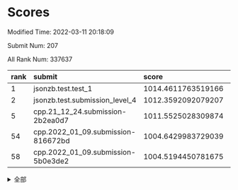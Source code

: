 # Scores

Modified Time: 2022-03-11 20:18:09

Submit Num: 207

All Rank Num: 337637

| rank |               submit               |       score        |       sigma        | pk_num |
| :--- | :--------------------------------- | :----------------- | :----------------- | :----- |
| 1    | jsonzb.test.test_1                 | 1014.4611763519166 | 0.8349509056886534 | 6522   |
| 2    | jsonzb.test.submission_level_4     | 1012.3592092079207 | 0.8124316985395282 | 6527   |
| 5    | cpp.21_12_24.submission-2b2ea0d7   | 1011.5525028309874 | 0.7895149577533996 | 6520   |
| 54   | cpp.2022_01_09.submission-816672bd | 1004.6429983729039 | 0.7216324947270342 | 6523   |
| 58   | cpp.2022_01_09.submission-5b0e3de2 | 1004.5194450781675 | 0.7102722445984385 | 6528   |


<details>
<summary>全部</summary>

| rank |                 submit                 |       score        |       sigma        | pk_num |
| :--- | :------------------------------------- | :----------------- | :----------------- | :----- |
| 1    | jsonzb.test.test_1                     | 1014.4611763519166 | 0.8349509056886534 | 6522   |
| 2    | jsonzb.test.submission_level_4         | 1012.3592092079207 | 0.8124316985395282 | 6527   |
| 3    | gobigger.level_3.submission_level_3_2  | 1011.819954428861  | 0.7766552598226816 | 6527   |
| 4    | gobigger.level_3.submission_level_3_7  | 1011.7004782042699 | 0.7778578501548802 | 6525   |
| 5    | cpp.21_12_24.submission-2b2ea0d7       | 1011.5525028309874 | 0.7895149577533996 | 6520   |
| 6    | gobigger.level_3.submission_level_3_31 | 1011.3189981128    | 0.7859796316625427 | 6524   |
| 7    | gobigger.level_3.submission_level_3_48 | 1011.1036971381307 | 0.765657028293033  | 6522   |
| 8    | gobigger.level_3.submission_level_3_28 | 1010.8287730607508 | 0.7440003911237781 | 6527   |
| 9    | gobigger.level_3.submission_level_3_14 | 1010.7956260135535 | 0.7772009001286364 | 6526   |
| 10   | gobigger.level_3.submission_level_3_26 | 1010.7799335937048 | 0.7707035596489967 | 6524   |
| 11   | gobigger.level_3.submission_level_3_3  | 1010.7632229685164 | 0.7552237870782295 | 6524   |
| 12   | gobigger.level_3.submission_level_3_46 | 1010.740355520503  | 0.7669095823353745 | 6523   |
| 13   | gobigger.level_3.submission_level_3_33 | 1010.6839325314247 | 0.763675725807614  | 6526   |
| 14   | gobigger.level_3.submission_level_3_45 | 1010.6781502159538 | 0.7691384056210371 | 6525   |
| 15   | gobigger.level_3.submission_level_3_49 | 1010.6236276413708 | 0.7590426373561054 | 6527   |
| 16   | gobigger.level_3.submission_level_3_23 | 1010.6216379679004 | 0.7840245073406654 | 6525   |
| 17   | gobigger.level_3.submission_level_3_13 | 1010.5627966056555 | 0.7756630461937848 | 6521   |
| 18   | gobigger.level_3.submission_level_3_11 | 1010.5286468102297 | 0.7871720212771326 | 6521   |
| 19   | gobigger.level_3.submission_level_3_30 | 1010.474763815615  | 0.7496862773180097 | 6523   |
| 20   | gobigger.level_3.submission_level_3_9  | 1010.4374080598452 | 0.7708278109677122 | 6523   |
| 21   | gobigger.level_3.submission_level_3_47 | 1010.3730669941662 | 0.7498343883093799 | 6525   |
| 22   | gobigger.level_3.submission_level_3_43 | 1010.2813962124342 | 0.7687655336188945 | 6527   |
| 23   | gobigger.level_3.submission_level_3_16 | 1010.2651792329779 | 0.7730235653539861 | 6521   |
| 24   | gobigger.level_3.submission_level_3_17 | 1010.2576788115334 | 0.7886738118318437 | 6517   |
| 25   | gobigger.level_3.submission_level_3_22 | 1010.2292296484208 | 0.7857408168135137 | 6522   |
| 26   | gobigger.level_3.submission_level_3_12 | 1010.1585761335418 | 0.7384259256882629 | 6520   |
| 27   | gobigger.level_3.submission_level_3_42 | 1010.127810513669  | 0.7626277213739477 | 6524   |
| 28   | gobigger.level_3.submission_level_3_24 | 1010.1204630580553 | 0.7572161304347107 | 6519   |
| 29   | gobigger.level_3.submission_level_3_15 | 1010.0217455547739 | 0.7495320653978242 | 6526   |
| 30   | gobigger.level_3.submission_level_3_38 | 1010.0183336824662 | 0.7630906555074194 | 6528   |
| 31   | gobigger.level_3.submission_level_3_37 | 1009.9948637890527 | 0.7521324164609725 | 6530   |
| 32   | gobigger.level_3.submission_level_3_25 | 1009.9752789696837 | 0.7626400571836085 | 6522   |
| 33   | gobigger.level_3.submission_level_3_29 | 1009.9673787427035 | 0.748349299640761  | 6524   |
| 34   | gobigger.level_3.submission_level_3_34 | 1009.948252261985  | 0.760589661586566  | 6523   |
| 35   | gobigger.level_3.submission_level_3_5  | 1009.9376817223955 | 0.7487065491294675 | 6527   |
| 36   | gobigger.level_3.submission_level_3_36 | 1009.9187669873544 | 0.7580310381682029 | 6526   |
| 37   | gobigger.level_3.submission_level_3_0  | 1009.891498653379  | 0.7543594273555109 | 6524   |
| 38   | gobigger.level_3.submission_level_3_10 | 1009.8839210228832 | 0.7556155118717074 | 6523   |
| 39   | gobigger.level_3.submission_level_3_40 | 1009.8582194295456 | 0.7688158246078053 | 6524   |
| 40   | gobigger.level_3.submission_level_3_18 | 1009.822465701746  | 0.7537909179819553 | 6527   |
| 41   | gobigger.level_3.submission_level_3_1  | 1009.8083328604308 | 0.7450446432162968 | 6526   |
| 42   | gobigger.level_3.submission_level_3_20 | 1009.7711295839066 | 0.7698091076989096 | 6525   |
| 43   | gobigger.level_3.submission_level_3_6  | 1009.6848053105849 | 0.7524581313868985 | 6523   |
| 44   | gobigger.level_3.submission_level_3_27 | 1009.5832859275017 | 0.7414747518777506 | 6527   |
| 45   | gobigger.level_3.submission_level_3_44 | 1009.5103685851841 | 0.7558976719106463 | 6521   |
| 46   | gobigger.level_3.submission_level_3_21 | 1009.4639139186206 | 0.7663766598123533 | 6523   |
| 47   | gobigger.level_3.submission_level_3_35 | 1009.4502051554911 | 0.7528992555725813 | 6523   |
| 48   | gobigger.level_3.submission_level_3_8  | 1009.4401670962495 | 0.7525825329742197 | 6527   |
| 49   | gobigger.level_3.submission_level_3_39 | 1009.3727600093787 | 0.7563769357004798 | 6528   |
| 50   | gobigger.level_3.submission_level_3_4  | 1009.2553849399991 | 0.7431926342649717 | 6529   |
| 51   | gobigger.level_3.submission_level_3_19 | 1009.2550595004244 | 0.7568945848124637 | 6524   |
| 52   | gobigger.level_3.submission_level_3_41 | 1009.1881731380425 | 0.749885170674481  | 6527   |
| 53   | gobigger.level_3.submission_level_3_32 | 1008.2633181548357 | 0.7585006454403801 | 6526   |
| 54   | cpp.2022_01_09.submission-816672bd     | 1004.6429983729039 | 0.7216324947270342 | 6523   |
| 55   | gobigger.level_1.submission_level_1_45 | 1004.6417424366098 | 0.7200792620687428 | 6527   |
| 56   | gobigger.level_1.submission_level_1_0  | 1004.5577725083957 | 0.7239434437364684 | 6530   |
| 57   | gobigger.level_1.submission_level_1_43 | 1004.5457194532087 | 0.7146901765142638 | 6523   |
| 58   | cpp.2022_01_09.submission-5b0e3de2     | 1004.5194450781675 | 0.7102722445984385 | 6528   |
| 59   | gobigger.level_1.submission_level_1_24 | 1004.4354792568087 | 0.7294506888210781 | 6526   |
| 60   | gobigger.level_1.submission_level_1_26 | 1004.2170973330392 | 0.7248902998184141 | 6525   |
| 61   | gobigger.level_1.submission_level_1_36 | 1004.2108634542864 | 0.7103355771341113 | 6520   |
| 62   | gobigger.level_1.submission_level_1_14 | 1004.083416556384  | 0.7267925307118902 | 6524   |
| 63   | gobigger.level_1.submission_level_1_19 | 1004.0740921318153 | 0.7181880632087727 | 6523   |
| 64   | gobigger.level_1.submission_level_1_16 | 1003.9872310211002 | 0.7205464061803446 | 6520   |
| 65   | gobigger.level_1.submission_level_1_5  | 1003.8754170291925 | 0.7234798109312985 | 6529   |
| 66   | gobigger.level_1.submission_level_1_21 | 1003.8583437011819 | 0.7169769487693702 | 6525   |
| 67   | gobigger.level_1.submission_level_1_31 | 1003.8448158537856 | 0.7102548061407055 | 6525   |
| 68   | gobigger.level_1.submission_level_1_35 | 1003.8349826317276 | 0.7137226186981199 | 6524   |
| 69   | gobigger.level_1.submission_level_1_13 | 1003.8264115046604 | 0.7250282945754598 | 6531   |
| 70   | gobigger.level_1.submission_level_1_1  | 1003.7928995648252 | 0.7096014608427627 | 6527   |
| 71   | gobigger.level_1.submission_level_1_37 | 1003.7540297956765 | 0.7103808296618465 | 6523   |
| 72   | gobigger.level_1.submission_level_1_48 | 1003.7098324705817 | 0.7182617448631466 | 6521   |
| 73   | gobigger.level_1.submission_level_1_27 | 1003.7030068121013 | 0.716248501902653  | 6523   |
| 74   | gobigger.level_1.submission_level_1_4  | 1003.6661386888396 | 0.717407616853347  | 6528   |
| 75   | gobigger.level_1.submission_level_1_9  | 1003.6579044691262 | 0.7371124232693875 | 6528   |
| 76   | gobigger.level_1.submission_level_1_2  | 1003.5966414970829 | 0.7138000833559084 | 6516   |
| 77   | gobigger.level_1.submission_level_1_34 | 1003.4355514832996 | 0.7126305313132885 | 6527   |
| 78   | gobigger.level_1.submission_level_1_42 | 1003.3794679492765 | 0.7299202548256126 | 6526   |
| 79   | gobigger.level_1.submission_level_1_25 | 1003.2919672819925 | 0.715650118156612  | 6526   |
| 80   | gobigger.level_1.submission_level_1_33 | 1003.2761805275638 | 0.7089724056827555 | 6529   |
| 81   | gobigger.level_1.submission_level_1_7  | 1003.2347298028413 | 0.7186568736226446 | 6524   |
| 82   | gobigger.level_1.submission_level_1_15 | 1003.2287059998997 | 0.7178516838628768 | 6526   |
| 83   | gobigger.level_1.submission_level_1_44 | 1003.216880430055  | 0.7248210609928711 | 6523   |
| 84   | gobigger.level_1.submission_level_1_46 | 1003.2029721093098 | 0.7220086284886632 | 6527   |
| 85   | gobigger.level_1.submission_level_1_38 | 1003.0847573263655 | 0.7217928333725836 | 6527   |
| 86   | gobigger.level_1.submission_level_1_18 | 1003.0677190776001 | 0.7191553190885575 | 6530   |
| 87   | gobigger.level_1.submission_level_1_29 | 1003.033775670211  | 0.7234391447699189 | 6530   |
| 88   | gobigger.level_1.submission_level_1_10 | 1003.0105130837597 | 0.7137525587341811 | 6525   |
| 89   | gobigger.level_1.submission_level_1_20 | 1003.0025852187957 | 0.7164762648157831 | 6525   |
| 90   | gobigger.level_1.submission_level_1_17 | 1002.9536087843943 | 0.7230412485250021 | 6523   |
| 91   | gobigger.level_1.submission_level_1_11 | 1002.9055299469626 | 0.7195088260934449 | 6521   |
| 92   | gobigger.level_1.submission_level_1_3  | 1002.8753392637439 | 0.7139075948677199 | 6524   |
| 93   | gobigger.level_1.submission_level_1_30 | 1002.8400908755392 | 0.7134393560420181 | 6519   |
| 94   | gobigger.level_1.submission_level_1_40 | 1002.6755103260556 | 0.7126748255899462 | 6522   |
| 95   | gobigger.level_1.submission_level_1_32 | 1002.6544644140263 | 0.7076806702806212 | 6523   |
| 96   | gobigger.level_1.submission_level_1_28 | 1002.5934434854624 | 0.7131214673822001 | 6522   |
| 97   | gobigger.level_1.submission_level_1_12 | 1002.5703049412829 | 0.7176328830948613 | 6525   |
| 98   | gobigger.level_1.submission_level_1_6  | 1002.4424779739717 | 0.7202504894409645 | 6519   |
| 99   | gobigger.level_1.submission_level_1_22 | 1002.3025281378813 | 0.705956223207568  | 6521   |
| 100  | gobigger.level_1.submission_level_1_39 | 1002.1926184441388 | 0.7155158604456898 | 6524   |
| 101  | gobigger.level_1.submission_level_1_47 | 1002.1053454445047 | 0.7066377589975921 | 6522   |
| 102  | gobigger.level_1.submission_level_1_49 | 1002.0481473330569 | 0.7059072388107602 | 6522   |
| 103  | gobigger.level_1.submission_level_1_8  | 1001.7104850927567 | 0.7068710681563563 | 6528   |
| 104  | gobigger.level_1.submission_level_1_41 | 1001.6984592681106 | 0.7089833066072744 | 6526   |
| 105  | gobigger.level_1.submission_level_1_23 | 1001.2755072509948 | 0.6985112504840059 | 6525   |
| 106  | gobigger.random.submission_random_22   | 997.5132111388343  | 0.7053424517833836 | 6523   |
| 107  | gobigger.random.submission_random_38   | 997.2755177433853  | 0.7135125605443091 | 6523   |
| 108  | gobigger.random.submission_random_35   | 997.0005806760167  | 0.7084576025493916 | 6527   |
| 109  | gobigger.random.submission_random_29   | 996.9499688171654  | 0.7045284770854388 | 6528   |
| 110  | gobigger.random.submission_random_21   | 996.8326306569875  | 0.7074355918236012 | 6521   |
| 111  | gobigger.random.submission_random_6    | 996.7647814022455  | 0.7198822863741137 | 6524   |
| 112  | gobigger.random.submission_random_31   | 996.6597431963855  | 0.7029476056741398 | 6525   |
| 113  | gobigger.random.submission_random_41   | 996.5694186718425  | 0.714922424107726  | 6525   |
| 114  | gobigger.random.submission_random_12   | 996.5495276093224  | 0.7136670999012282 | 6517   |
| 115  | gobigger.random.submission_random_33   | 996.4633226755147  | 0.6992100856861647 | 6527   |
| 116  | gobigger.random.submission_random_4    | 996.4612040023645  | 0.7123633951374786 | 6523   |
| 117  | gobigger.random.submission_random_46   | 996.4316525797223  | 0.7125541664802089 | 6517   |
| 118  | gobigger.random.submission_random_9    | 996.4120969294049  | 0.7110768033706967 | 6517   |
| 119  | gobigger.random.submission_random_45   | 996.3914119165356  | 0.700110170700736  | 6522   |
| 120  | gobigger.random.submission_random_47   | 996.3233709516936  | 0.7149171589816563 | 6527   |
| 121  | gobigger.random.submission_random_17   | 996.2879219826823  | 0.7286356785088337 | 6524   |
| 122  | gobigger.random.submission_random_36   | 996.1937974740673  | 0.7120792715592104 | 6527   |
| 123  | gobigger.random.submission_random_48   | 996.1224855763284  | 0.709488332767389  | 6521   |
| 124  | gobigger.random.submission_random_27   | 996.1076778096691  | 0.7221057407603028 | 6527   |
| 125  | gobigger.random.submission_random_34   | 996.0868592640439  | 0.7239286111747857 | 6521   |
| 126  | gobigger.random.submission_random_49   | 995.9561852481709  | 0.7206744795427107 | 6524   |
| 127  | gobigger.random.submission_random_24   | 995.9444228259503  | 0.7225946135558975 | 6520   |
| 128  | gobigger.random.submission_random_5    | 995.9100363189843  | 0.7163557632032271 | 6526   |
| 129  | gobigger.random.submission_random_26   | 995.8970300254325  | 0.7262257059491167 | 6524   |
| 130  | gobigger.random.submission_random_40   | 995.8699124898891  | 0.7134726875913936 | 6522   |
| 131  | gobigger.random.submission_random_18   | 995.8694082794777  | 0.7138247851202005 | 6525   |
| 132  | gobigger.random.submission_random_32   | 995.8578936902323  | 0.7197027181203302 | 6526   |
| 133  | gobigger.random.submission_random_44   | 995.8345559757357  | 0.7219530138577854 | 6521   |
| 134  | gobigger.random.submission_random_19   | 995.7705539678183  | 0.7110244650993516 | 6527   |
| 135  | gobigger.random.submission_random_15   | 995.7622345234893  | 0.7135346747824147 | 6521   |
| 136  | gobigger.random.submission_random_10   | 995.7544807983925  | 0.7178918447222652 | 6523   |
| 137  | gobigger.random.submission_random_25   | 995.7352142783191  | 0.7257368068314777 | 6523   |
| 138  | gobigger.random.submission_random_3    | 995.7099701530033  | 0.7126000569902451 | 6522   |
| 139  | gobigger.random.submission_random_8    | 995.6846285339793  | 0.7107145784089605 | 6522   |
| 140  | gobigger.random.submission_random_13   | 995.6259512028033  | 0.7029657168797796 | 6524   |
| 141  | gobigger.random.submission_random_28   | 995.625341823511   | 0.7176134064495305 | 6527   |
| 142  | gobigger.random.submission_random_39   | 995.6230859895498  | 0.714170914710875  | 6524   |
| 143  | gobigger.random.submission_random_2    | 995.6153999331268  | 0.7003917880712713 | 6524   |
| 144  | gobigger.random.submission_random_16   | 995.508041178027   | 0.7282725020647194 | 6519   |
| 145  | gobigger.random.submission_random_0    | 995.4704195659441  | 0.7078564392868579 | 6528   |
| 146  | gobigger.random.submission_random_1    | 995.3909633899463  | 0.7011239319280843 | 6524   |
| 147  | gobigger.random.submission_random_23   | 995.3855017648588  | 0.6958124801969411 | 6525   |
| 148  | gobigger.random.submission_random_42   | 995.198061234209   | 0.7143031946296253 | 6525   |
| 149  | gobigger.random.submission_random_43   | 995.1752217842775  | 0.7170586331331519 | 6525   |
| 150  | gobigger.random.submission_random_7    | 995.0686896025128  | 0.7260670514356524 | 6523   |
| 151  | gobigger.random.submission_random_30   | 995.028219499232   | 0.7133573093181423 | 6526   |
| 152  | gobigger.random.submission_random_37   | 995.0128600363153  | 0.7140929735631152 | 6524   |
| 153  | gobigger.random.submission_random_11   | 994.977892242801   | 0.7155189441960014 | 6526   |
| 154  | gobigger.random.submission_random_20   | 994.9483223408009  | 0.7403431015522507 | 6523   |
| 155  | gobigger.random.submission_random_14   | 994.8392702428768  | 0.7239549141763701 | 6530   |
| 156  | gobigger.level_2.submission_level_2_40 | 993.8077592867638  | 0.7529516679257787 | 6531   |
| 157  | gobigger.level_2.submission_level_2_18 | 993.5333801204548  | 0.7323291739636688 | 6517   |
| 158  | gobigger.level_2.submission_level_2_47 | 993.3123438533473  | 0.7276670157486013 | 6521   |
| 159  | gobigger.level_2.submission_level_2_38 | 993.28642306311    | 0.7441827559205508 | 6525   |
| 160  | gobigger.level_2.submission_level_2_17 | 993.233798915982   | 0.7521775005573773 | 6528   |
| 161  | gobigger.level_2.submission_level_2_48 | 993.1925779583906  | 0.7512247768032136 | 6528   |
| 162  | gobigger.level_2.submission_level_2_33 | 993.1895182849463  | 0.7240810800493217 | 6523   |
| 163  | gobigger.level_2.submission_level_2_30 | 992.9893167296584  | 0.7377315974104987 | 6522   |
| 164  | gobigger.level_2.submission_level_2_12 | 992.978671532455   | 0.742187713631464  | 6526   |
| 165  | gobigger.level_2.submission_level_2_27 | 992.9294111296358  | 0.7375079400681352 | 6527   |
| 166  | gobigger.level_2.submission_level_2_34 | 992.9160086713824  | 0.7540547475189392 | 6523   |
| 167  | gobigger.level_2.submission_level_2_43 | 992.8161008284304  | 0.7354361325442845 | 6521   |
| 168  | gobigger.level_2.submission_level_2_21 | 992.776798701044   | 0.7221292583103502 | 6525   |
| 169  | gobigger.level_2.submission_level_2_24 | 992.7014396005444  | 0.7309370610234657 | 6525   |
| 170  | gobigger.level_2.submission_level_2_23 | 992.6646591737043  | 0.7534595268652601 | 6525   |
| 171  | gobigger.level_2.submission_level_2_8  | 992.6091737649471  | 0.747262839197515  | 6524   |
| 172  | gobigger.level_2.submission_level_2_15 | 992.5930308631007  | 0.7411358780576907 | 6524   |
| 173  | gobigger.level_2.submission_level_2_39 | 992.5124496678952  | 0.7422356786994526 | 6525   |
| 174  | gobigger.level_2.submission_level_2_49 | 992.4283626203902  | 0.7471524985431711 | 6526   |
| 175  | gobigger.level_2.submission_level_2_25 | 992.4090039083854  | 0.7416514173573527 | 6526   |
| 176  | gobigger.level_2.submission_level_2_19 | 992.3262917786608  | 0.7488190615237883 | 6525   |
| 177  | gobigger.level_2.submission_level_2_10 | 992.3086264985644  | 0.7453253307616687 | 6526   |
| 178  | gobigger.level_2.submission_level_2_35 | 992.2752003691588  | 0.7568708612328279 | 6522   |
| 179  | gobigger.level_2.submission_level_2_4  | 992.2142609931018  | 0.7367374113473477 | 6527   |
| 180  | gobigger.level_2.submission_level_2_2  | 992.17025449028    | 0.7431782365283649 | 6522   |
| 181  | gobigger.level_2.submission_level_2_9  | 992.1050519360211  | 0.7464845613130286 | 6525   |
| 182  | gobigger.level_2.submission_level_2_42 | 991.9565169072126  | 0.7491761952682905 | 6523   |
| 183  | gobigger.level_2.submission_level_2_6  | 991.914503441526   | 0.7601725248635953 | 6523   |
| 184  | gobigger.level_2.submission_level_2_31 | 991.9064229007774  | 0.7400624910433276 | 6527   |
| 185  | gobigger.level_2.submission_level_2_20 | 991.8754592661195  | 0.7795725404802943 | 6524   |
| 186  | gobigger.level_2.submission_level_2_29 | 991.8054241244232  | 0.7501502625548068 | 6527   |
| 187  | gobigger.level_2.submission_level_2_28 | 991.7661209862621  | 0.772408187892015  | 6524   |
| 188  | gobigger.level_2.submission_level_2_16 | 991.7386271282223  | 0.7664258653856836 | 6523   |
| 189  | gobigger.level_2.submission_level_2_22 | 991.7196266366715  | 0.7427924155370161 | 6522   |
| 190  | gobigger.level_2.submission_level_2_45 | 991.6614366867302  | 0.7567376717983387 | 6527   |
| 191  | gobigger.level_2.submission_level_2_7  | 991.508695850794   | 0.7553767366238322 | 6527   |
| 192  | gobigger.level_2.submission_level_2_3  | 991.4885285361873  | 0.7445555558491878 | 6529   |
| 193  | gobigger.level_2.submission_level_2_11 | 991.4873378448325  | 0.7422736190582491 | 6525   |
| 194  | gobigger.level_2.submission_level_2_0  | 991.4156901237541  | 0.7448060538335454 | 6528   |
| 195  | gobigger.level_2.submission_level_2_5  | 991.4081338541389  | 0.7671508525557125 | 6524   |
| 196  | gobigger.level_2.submission_level_2_46 | 991.1015208049313  | 0.7421472351356956 | 6526   |
| 197  | gobigger.level_2.submission_level_2_41 | 991.0186613134538  | 0.7443199634150836 | 6521   |
| 198  | gobigger.level_2.submission_level_2_14 | 990.8836106132287  | 0.7554976915124961 | 6521   |
| 199  | gobigger.level_2.submission_level_2_26 | 990.6801399511894  | 0.7720008930461024 | 6523   |
| 200  | gobigger.level_2.submission_level_2_36 | 990.4655323353967  | 0.7684712950341402 | 6525   |
| 201  | gobigger.level_2.submission_level_2_32 | 990.4245368853784  | 0.7841042388743007 | 6530   |
| 202  | gobigger.level_2.submission_level_2_13 | 990.2620427099197  | 0.7576454737258673 | 6526   |
| 203  | gobigger.level_2.submission_level_2_37 | 990.0620585288956  | 0.7815585192533901 | 6524   |
| 204  | gobigger.level_2.submission_level_2_1  | 989.873076316857   | 0.7560059149008446 | 6528   |
| 205  | gobigger.level_2.submission_level_2_44 | 989.5227499156882  | 0.7844867018948339 | 6528   |
| 206  | gobigger.none.submission_none_1        | 979.2709739836006  | 1.232312993131122  | 6527   |
| 207  | gobigger.none.submission_none_0        | 977.2186990053178  | 1.3143655043067781 | 6521   |

</details>